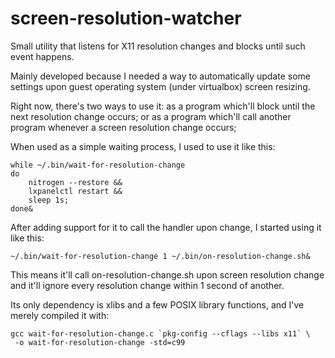screen-resolution-watcher
==========================

Small utility that listens for X11 resolution changes and blocks until such
event happens.

Mainly developed because I needed a way to automatically update some settings
upon guest operating system (under virtualbox) screen resizing.

Right now, there's two ways to use it: as a program which'll block until the
next resolution change occurs; or as a program which'll call another program
whenever a screen resolution change occurs;

When used as a simple waiting process, I used to use it like this:

    while ~/.bin/wait-for-resolution-change
    do 
    	nitrogen --restore &&
    	lxpanelctl restart &&
       	sleep 1s; 
    done&

After adding support for it to call the handler upon change, I started using
it like this:

    ~/.bin/wait-for-resolution-change 1 ~/.bin/on-resolution-change.sh&

This means it'll call on-resolution-change.sh upon screen resolution change and
it'll ignore every resolution change within 1 second of another.

Its only dependency is xlibs and a few POSIX library functions, and I've
merely compiled it with:

    gcc wait-for-resolution-change.c `pkg-config --cflags --libs x11` \
     -o wait-for-resolution-change -std=c99
